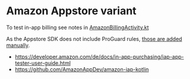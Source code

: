 # Amazon Appstore variant

To test in-app billing see notes in [AmazonBillingActivity.kt](../main/java/com/battlelancer/seriesguide/billing/amazon/AmazonBillingActivity.kt)

As the Appstore SDK does not include ProGuard rules, [those are added manually](https://developer.amazon.com/docs/in-app-purchasing/iap-obfuscate-the-code.html).

- https://developer.amazon.com/de/docs/in-app-purchasing/iap-app-tester-user-guide.html
- https://github.com/AmazonAppDev/amazon-iap-kotlin